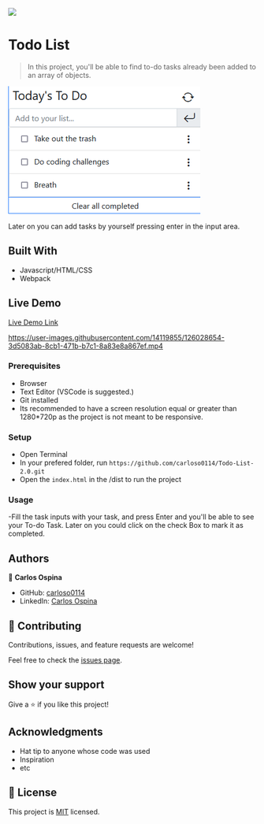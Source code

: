 ![](https://img.shields.io/badge/Microverse-blueviolet)

# Todo List

> In this project, you'll be able to find to-do tasks already been added to an array of objects.

![screenshot](./app_screenshot.png)

Later on you can add tasks by yourself pressing enter in the input area.

## Built With

- Javascript/HTML/CSS
- Webpack 

## Live Demo

[Live Demo Link](https://raw.githack.com/carloso0114/Todo-List-2.0/todo_list_day1/dist/index.html)

https://user-images.githubusercontent.com/14119855/126028654-3d5083ab-8cb1-471b-b7c1-8a83e8a867ef.mp4

### Prerequisites
- Browser
- Text Editor (VSCode is suggested.)
- Git installed 
- Its recommended to have a screen resolution equal or greater than 1280*720p as the project is not meant to be responsive.

### Setup
- Open Terminal
- In your prefered folder, run `https://github.com/carloso0114/Todo-List-2.0.git`
- Open the `index.html` in the /dist to run the project


### Usage
-Fill the task inputs with your task, and press Enter and you'll be able to see your To-do Task. Later on you could click on the check Box to mark it as completed.

## Authors

👤  **Carlos Ospina**

- GitHub: [carloso0114](https://github.com/carloso0114)
- LinkedIn: [Carlos Ospina](https://www.linkedin.com/in/carlosospina/)

## 🤝 Contributing

Contributions, issues, and feature requests are welcome!

Feel free to check the [issues page](https://github.com/carloso0114/Todo-List-2.0/issues).

## Show your support

Give a ⭐️ if you like this project!

## Acknowledgments

- Hat tip to anyone whose code was used
- Inspiration
- etc

## 📝 License

This project is [MIT](./MIT.md) licensed.
